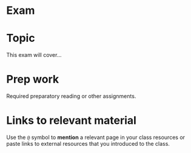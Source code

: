 # Exam

# Topic

This exam will cover...

# Prep work

Required preparatory reading or other assignments.

# Links to relevant material

Use the `@` symbol to **mention** a relevant page in your class resources or paste links to external resources that you introduced to the class.
